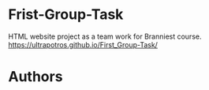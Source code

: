 # Frist-Group-Task
HTML website project as a team work for Branniest course.
https://ultrapotros.github.io/First_Group-Task/
# Authors

